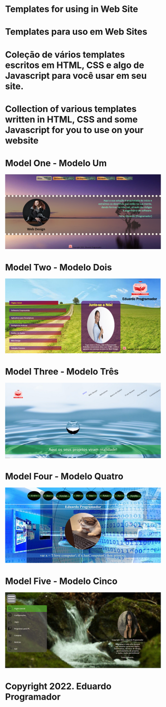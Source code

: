# Templates for using in Web Site
# Templates para uso em Web Sites

# Coleção de vários templates escritos em HTML, CSS e algo de Javascript para você usar em seu site.
# Collection of various templates written in HTML, CSS and some Javascript for you to use on your website

# Model One - Modelo Um
<img src="templates/01.png">

# Model Two - Modelo Dois
<img src="templates/02.png">

# Model Three - Modelo Três
<img src="templates/03.png">

# Model Four - Modelo Quatro
<img src="templates/04.png">

# Model Five - Modelo Cinco
<img src="templates/05.png">

# Copyright 2022. Eduardo Programador

